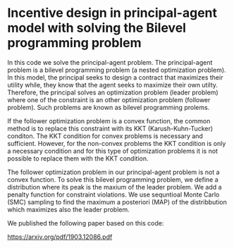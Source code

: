 # Incentive design in principal-agent model with solving the Bilevel programming problem 

In this code we solve the principal-agent problem. The principal-agent problem is a bilevel programming problem (a nested optimization problem). In this model, the principal seeks to design a contract that maximizes their utility while, they know that the agent seeks to maximize their own utilty. Therefore, the principal solves an optimization problem (leader problem) where one of the constraint is an other optimization problem (follower problem). Such problems are known as bilevel programming prolems.

If the follower optimization problem is a convex function, the common method is to replace this constraint with its KKT (Karush-Kuhn-Tucker) conditon. The KKT condition for convex problems is necessary and sufficient. However, for the non-convex problems the KKT condition is only a necessary condition and for this type of optimization problems it is not possible to replace them with the KKT condition. 

The follower optimization problem in our principal-agent problem is not a convex function. To solve this bilevel programming problem, we define a distribution where its peak is the maxium of the leader problem. We add a penalty function for constraint violations. We use sequntioal Monte Carlo (SMC) sampling to find the maximum a posteriori (MAP) of the distribbution which maximizes also the leader problem. 

We published the following paper based on this code:

https://arxiv.org/pdf/1903.12086.pdf

